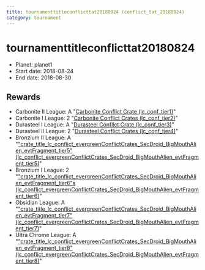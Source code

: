 ```yaml
---
title: tournamenttitleconflicttat20180824 (conflict_tat_20180824)
category: tournament
---
```

# tournamenttitleconflicttat20180824

  * Planet: planet1
  * Start date: 2018-08-24
  * End date: 2018-08-30

## Rewards

  * Carbonite II League: A "[Carbonite Conflict Crate (lc_conf_tier1)](lc_conf_tier1.html)"
  * Carbonite I League: 2 "[Carbonite Conflict Crates (lc_conf_tier2)](lc_conf_tier2.html)"
  * Durasteel I League: A "[Durasteel Conflict Crate (lc_conf_tier3)](lc_conf_tier3.html)"
  * Durasteel II League: 2 "[Durasteel Conflict Crates (lc_conf_tier4)](lc_conf_tier4.html)"
  * Bronzium II League: A "["crate_title_lc_conflict_evergreenConflictCrates_SecDroid_BigMouthAlien_evtFragment_tier5" (lc_conflict_evergreenConflictCrates_SecDroid_BigMouthAlien_evtFragment_tier5)](lc_conflict_evergreenConflictCrates_SecDroid_BigMouthAlien_evtFragment_tier5.html)"
  * Bronzium I League: 2 "["crate_title_lc_conflict_evergreenConflictCrates_SecDroid_BigMouthAlien_evtFragment_tier6"s (lc_conflict_evergreenConflictCrates_SecDroid_BigMouthAlien_evtFragment_tier6)](lc_conflict_evergreenConflictCrates_SecDroid_BigMouthAlien_evtFragment_tier6.html)"
  * Obsidian League: A "["crate_title_lc_conflict_evergreenConflictCrates_SecDroid_BigMouthAlien_evtFragment_tier7" (lc_conflict_evergreenConflictCrates_SecDroid_BigMouthAlien_evtFragment_tier7)](lc_conflict_evergreenConflictCrates_SecDroid_BigMouthAlien_evtFragment_tier7.html)"
  * Ultra Chrome League: A "["crate_title_lc_conflict_evergreenConflictCrates_SecDroid_BigMouthAlien_evtFragment_tier8" (lc_conflict_evergreenConflictCrates_SecDroid_BigMouthAlien_evtFragment_tier8)](lc_conflict_evergreenConflictCrates_SecDroid_BigMouthAlien_evtFragment_tier8.html)"
